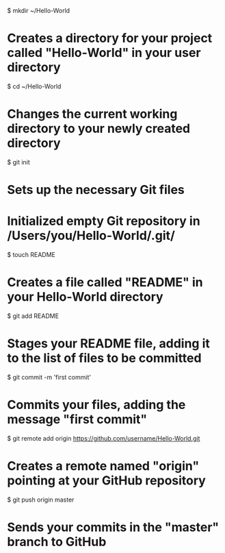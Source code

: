 $ mkdir ~/Hello-World
# Creates a directory for your project called "Hello-World" in your user directory

$ cd ~/Hello-World
# Changes the current working directory to your newly created directory

$ git init
# Sets up the necessary Git files
# Initialized empty Git repository in /Users/you/Hello-World/.git/

$ touch README
# Creates a file called "README" in your Hello-World directory

$ git add README
# Stages your README file, adding it to the list of files to be committed

$ git commit -m 'first commit'
# Commits your files, adding the message "first commit"

$ git remote add origin https://github.com/username/Hello-World.git
# Creates a remote named "origin" pointing at your GitHub repository

$ git push origin master
# Sends your commits in the "master" branch to GitHub
